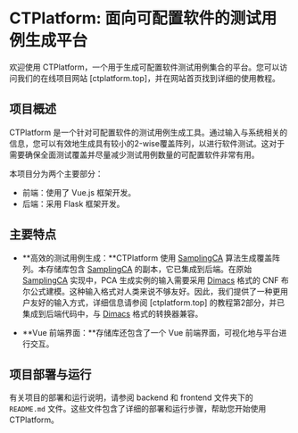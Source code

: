 # CTPlatform: 面向可配置软件的测试用例生成平台

欢迎使用 CTPlatform，一个用于生成可配置软件测试用例集合的平台。您可以访问我们的在线项目网站 [ctplatform.top]，并在网站首页找到详细的使用教程。

## 项目概述
CTPlatform 是一个针对可配置软件的测试用例生成工具。通过输入与系统相关的信息，您可以有效地生成具有较小的2-wise覆盖阵列，以进行软件测试。这对于需要确保全面测试覆盖并尽量减少测试用例数量的可配置软件非常有用。

本项目分为两个主要部分：

+ 前端：使用了 Vue.js 框架开发。
+ 后端：采用 Flask 框架开发。

## 主要特点

+ **高效的测试用例生成：**CTPlatform 使用 [SamplingCA](https://github.com/chuanluocs/SamplingCA) 算法生成覆盖阵列。本存储库包含 [SamplingCA](https://github.com/chuanluocs/SamplingCA) 的副本，它已集成到后端。在原始 [SamplingCA](https://github.com/chuanluocs/SamplingCA) 实现中，PCA 生成实例的输入需要采用 [Dimacs](http://www.satcompetition.org/2011/format-benchmarks2011.html) 格式的 CNF 布尔公式建模。这种输入格式对人类来说不够友好。因此，我们提供了一种更用户友好的输入方式，详细信息请参阅 [ctplatform.top] 的教程第2部分，并已集成到后端代码中，与 [Dimacs](http://www.satcompetition.org/2011/format-benchmarks2011.html) 格式的转换器兼容。

+ **Vue 前端界面：**存储库还包含了一个 Vue 前端界面，可视化地与平台进行交互。

## 项目部署与运行

有关项目的部署和运行说明，请参阅 backend 和 frontend 文件夹下的 `README.md` 文件。这些文件包含了详细的部署和运行步骤，帮助您开始使用 CTPlatform。